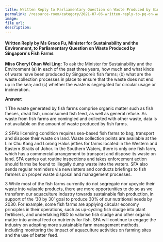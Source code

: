 ```yaml
---  
title: Written Reply to Parliamentary Question on Waste Produced by Singapore's Fish Farms by Ms Grace Fu, Minister for Sustainability and the Environment
permalink: /resource-room/category/2021-07-06-written-reply-to-pq-on-waste-produced-by-Singapores-fish-farms/ 
image:  
file_url:  
description:  
---  
```


#### Written Reply by Ms Grace Fu, Minister for Sustainability and the Environment, to Parliamentary Question on Waste Produced by Singapore's Fish Farms  

**Miss Cheryl Chan Wei Ling:** To ask the Minister for Sustainability and the Environment (a) in each of the past three years, how much and what kinds of waste have been produced by Singapore’s fish farms; (b) what are the waste collection processes in place to ensure that the waste does not end up in the sea; and (c) whether the waste is segregated for circular usage or incineration.

**Answer:**

1 The waste generated by fish farms comprise organic matter such as fish faeces, dead fish, unconsumed fish feed, as well as general refuse. As waste from fish farms are comingled and collected with other waste, data is not available on the amount of waste produced by fish farms. 

2 SFA’s licensing condition requires sea-based fish farms to bag, transport and dispose their waste on land. Waste collection points are available at the Lim Chu Kang and Lorong Halus jetties for farms located in the Western and Eastern Straits of Johor.  In the Southern Waters, there is only one fish farm, which has a commercial arrangement to transport and dispose its waste on land. SFA carries out routine inspections and takes enforcement action should farms be found to illegally dump waste into the waters. SFA also sends regular reminders via newsletters and conducts briefings to fish farmers on proper waste disposal and management processes. 

3 While most of the fish farms currently do not segregate nor upcycle their waste into valuable products, there are more opportunities to do so as we transform our aquaculture industry towards sustainable fish production, in support of the ‘30 by 30’ goal to produce 30% of our nutritional needs by 2030. For example, some fish farms are applying circular economy principles in their operations, such as up-cycling fish sludge into plant fertilisers, and undertaking R&D to valorise fish sludge and other organic matter into animal feed or nutrients for fish. SFA will continue to engage the industry on adopting more sustainable farm management methods, including monitoring the impact of aquaculture activities on farming sites and the use of better feed.
